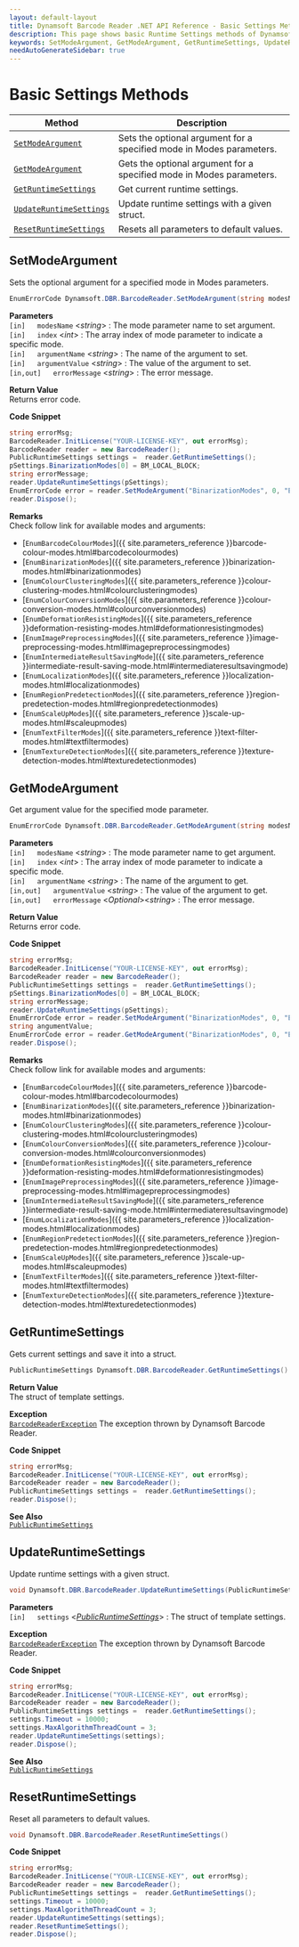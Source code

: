 ```yaml
---
layout: default-layout
title: Dynamsoft Barcode Reader .NET API Reference - Basic Settings Methods
description: This page shows basic Runtime Settings methods of Dynamsoft Barcode Reader for .NET SDK.
keywords: SetModeArgument, GetModeArgument, GetRuntimeSettings, UpdateRuntimeSettings, ResetRuntimeSettings, Basic Settings Methods, BarcodeReader, api reference, .Net
needAutoGenerateSidebar: true
---
```



# Basic Settings Methods

  | Method               | Description |
  |----------------------|-------------|
  | [`SetModeArgument`](#setmodeargument) | Sets the optional argument for a specified mode in Modes parameters. |
  | [`GetModeArgument`](#getmodeargument) | Gets the optional argument for a specified mode in Modes parameters.  |
  | [`GetRuntimeSettings`](#getruntimesettings) | Get current runtime settings. |
  | [`UpdateRuntimeSettings`](#updateruntimesettings) | Update runtime settings with a given struct. |
  | [`ResetRuntimeSettings`](#resetruntimesettings) | Resets all parameters to default values. |




## SetModeArgument

Sets the optional argument for a specified mode in Modes parameters. 


```csharp
EnumErrorCode Dynamsoft.DBR.BarcodeReader.SetModeArgument(string modesName, int index, string argumentName, string argumentValue, out string errorMessage)
```   
**Parameters**  
`[in]	modesName` <*string*> : The mode parameter name to set argument.  
`[in]	index` <*int*> : The array index of mode parameter to indicate a specific mode.  
`[in]	argumentName` <*string*> : The name of the argument to set.  
`[in]	argumentValue` <*string*> : The value of the argument to set.  
`[in,out]	errorMessage` <*string*> : The error message.

**Return Value**  
Returns error code.


**Code Snippet**  
```csharp
string errorMsg;
BarcodeReader.InitLicense("YOUR-LICENSE-KEY", out errorMsg);
BarcodeReader reader = new BarcodeReader();
PublicRuntimeSettings settings =  reader.GetRuntimeSettings();
pSettings.BinarizationModes[0] = BM_LOCAL_BLOCK;
string errorMessage;
reader.UpdateRuntimeSettings(pSettings);
EnumErrorCode error = reader.SetModeArgument("BinarizationModes", 0, "EnableFillBinaryVacancy", "1", out errorMessage);
reader.Dispose();
```

**Remarks**  
Check follow link for available modes and arguments:
- [`EnumBarcodeColourModes`]({{ site.parameters_reference }}barcode-colour-modes.html#barcodecolourmodes)
- [`EnumBinarizationModes`]({{ site.parameters_reference }}binarization-modes.html#binarizationmodes)
- [`EnumColourClusteringModes`]({{ site.parameters_reference }}colour-clustering-modes.html#colourclusteringmodes)
- [`EnumColourConversionModes`]({{ site.parameters_reference }}colour-conversion-modes.html#colourconversionmodes)
- [`EnumDeformationResistingModes`]({{ site.parameters_reference }}deformation-resisting-modes.html#deformationresistingmodes)
- [`EnumImagePreprocessingModes`]({{ site.parameters_reference }}image-preprocessing-modes.html#imagepreprocessingmodes)
- [`EnumIntermediateResultSavingMode`]({{ site.parameters_reference }}intermediate-result-saving-mode.html#intermediateresultsavingmode)
- [`EnumLocalizationModes`]({{ site.parameters_reference }}localization-modes.html#localizationmodes)
- [`EnumRegionPredetectionModes`]({{ site.parameters_reference }}region-predetection-modes.html#regionpredetectionmodes)
- [`EnumScaleUpModes`]({{ site.parameters_reference }}scale-up-modes.html#scaleupmodes)
- [`EnumTextFilterModes`]({{ site.parameters_reference }}text-filter-modes.html#textfiltermodes)
- [`EnumTextureDetectionModes`]({{ site.parameters_reference }}texture-detection-modes.html#texturedetectionmodes) 




## GetModeArgument

Get argument value for the specified mode parameter.

```csharp
EnumErrorCode Dynamsoft.DBR.BarcodeReader.GetModeArgument(string modesName, int index, string argumentName, out string argumentValue, out string errorMessage)
```   
   
**Parameters**    
`[in]	modesName` <*string*> : The mode parameter name to get argument.  
`[in]	index` <*int*> : The array index of mode parameter to indicate a specific mode.  
`[in]	argumentName` <*string*> : The name of the argument to get.  
`[in,out]	argumentValue` <*string*> : The value of the argument to get.  
`[in,out]	errorMessage` <*Optional*><*string*> : The error message.

**Return Value**  
Returns error code.



**Code Snippet**  
```csharp
string errorMsg;
BarcodeReader.InitLicense("YOUR-LICENSE-KEY", out errorMsg);
BarcodeReader reader = new BarcodeReader();
PublicRuntimeSettings settings =  reader.GetRuntimeSettings();
pSettings.BinarizationModes[0] = BM_LOCAL_BLOCK;
string errorMessage;
reader.UpdateRuntimeSettings(pSettings);
EnumErrorCode error = reader.SetModeArgument("BinarizationModes", 0, "EnableFillBinaryVacancy", "1", errorMessage);
string angumentValue;
EnumErrorCode error = reader.GetModeArgument("BinarizationModes", 0, "EnableFillBinaryVacancy", out angumentValue, out errorMessage);
reader.Dispose();
```

**Remarks**  
Check follow link for available modes and arguments:
- [`EnumBarcodeColourModes`]({{ site.parameters_reference }}barcode-colour-modes.html#barcodecolourmodes)
- [`EnumBinarizationModes`]({{ site.parameters_reference }}binarization-modes.html#binarizationmodes)
- [`EnumColourClusteringModes`]({{ site.parameters_reference }}colour-clustering-modes.html#colourclusteringmodes)
- [`EnumColourConversionModes`]({{ site.parameters_reference }}colour-conversion-modes.html#colourconversionmodes)
- [`EnumDeformationResistingModes`]({{ site.parameters_reference }}deformation-resisting-modes.html#deformationresistingmodes)
- [`EnumImagePreprocessingModes`]({{ site.parameters_reference }}image-preprocessing-modes.html#imagepreprocessingmodes)
- [`EnumIntermediateResultSavingMode`]({{ site.parameters_reference }}intermediate-result-saving-mode.html#intermediateresultsavingmode)
- [`EnumLocalizationModes`]({{ site.parameters_reference }}localization-modes.html#localizationmodes)
- [`EnumRegionPredetectionModes`]({{ site.parameters_reference }}region-predetection-modes.html#regionpredetectionmodes)
- [`EnumScaleUpModes`]({{ site.parameters_reference }}scale-up-modes.html#scaleupmodes)
- [`EnumTextFilterModes`]({{ site.parameters_reference }}text-filter-modes.html#textfiltermodes)
- [`EnumTextureDetectionModes`]({{ site.parameters_reference }}texture-detection-modes.html#texturedetectionmodes)  




## GetRuntimeSettings

Gets current settings and save it into a struct. 

```csharp
PublicRuntimeSettings Dynamsoft.DBR.BarcodeReader.GetRuntimeSettings()
```


**Return Value**  
The struct of template settings.


**Exception**  
[`BarcodeReaderException`](../class/BarcodeReaderException.md) The exception thrown by Dynamsoft Barcode Reader.  

**Code Snippet**  
```csharp
string errorMsg;
BarcodeReader.InitLicense("YOUR-LICENSE-KEY", out errorMsg);
BarcodeReader reader = new BarcodeReader();
PublicRuntimeSettings settings =  reader.GetRuntimeSettings();
reader.Dispose();
```

**See Also**  
[`PublicRuntimeSettings`](../struct/PublicRuntimeSettings.md)





## UpdateRuntimeSettings

Update runtime settings with a given struct. 

```csharp
void Dynamsoft.DBR.BarcodeReader.UpdateRuntimeSettings(PublicRuntimeSettings settings)
```   
   
**Parameters**  
`[in]	settings` <*[PublicRuntimeSettings](../struct/PublicRuntimeSettings.md)*> : The struct of template settings.    
 
**Exception**  
[`BarcodeReaderException`](../class/BarcodeReaderException.md) The exception thrown by Dynamsoft Barcode Reader.  

**Code Snippet**  
```csharp
string errorMsg;
BarcodeReader.InitLicense("YOUR-LICENSE-KEY", out errorMsg);
BarcodeReader reader = new BarcodeReader();
PublicRuntimeSettings settings =  reader.GetRuntimeSettings();
settings.Timeout = 10000;
settings.MaxAlgorithmThreadCount = 3;
reader.UpdateRuntimeSettings(settings);
reader.Dispose();
```

**See Also**  
[`PublicRuntimeSettings`](../struct/PublicRuntimeSettings.md)





## ResetRuntimeSettings

Reset all parameters to default values.

```csharp
void Dynamsoft.DBR.BarcodeReader.ResetRuntimeSettings() 
```   

**Code Snippet**  
```csharp
string errorMsg;
BarcodeReader.InitLicense("YOUR-LICENSE-KEY", out errorMsg);
BarcodeReader reader = new BarcodeReader();
PublicRuntimeSettings settings =  reader.GetRuntimeSettings();
settings.Timeout = 10000;
settings.MaxAlgorithmThreadCount = 3;
reader.UpdateRuntimeSettings(settings);
reader.ResetRuntimeSettings();
reader.Dispose();

```
